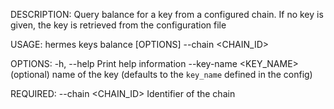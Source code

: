 DESCRIPTION:
Query balance for a key from a configured chain. If no key is given, the key is retrieved from the
configuration file

USAGE:
    hermes keys balance [OPTIONS] --chain <CHAIN_ID>

OPTIONS:
    -h, --help                   Print help information
        --key-name <KEY_NAME>    (optional) name of the key (defaults to the `key_name` defined in
                                 the config)

REQUIRED:
        --chain <CHAIN_ID>    Identifier of the chain
